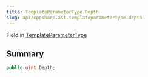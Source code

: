 ```yaml
---
title: TemplateParameterType.Depth
slug: api/cppsharp.ast.templateparametertype.depth
---
```

Field in [TemplateParameterType](/api/cppsharp/ast/templateparametertype)

## Summary



```csharp
public uint Depth;
```

